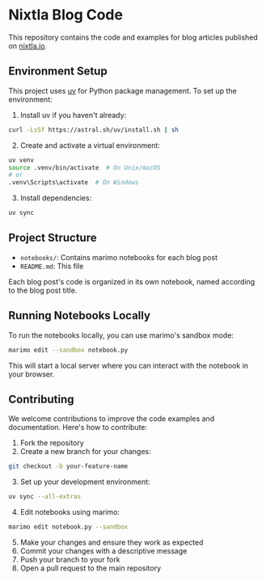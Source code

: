 # Nixtla Blog Code

This repository contains the code and examples for blog articles published on [nixtla.io](https://nixtla.io).

## Environment Setup

This project uses [uv](https://github.com/astral-sh/uv) for Python package management. To set up the environment:

1. Install uv if you haven't already:
```bash
curl -LsSf https://astral.sh/uv/install.sh | sh
```

2. Create and activate a virtual environment:

```bash
uv venv
source .venv/bin/activate  # On Unix/macOS
# or
.venv\Scripts\activate  # On Windows
```

3. Install dependencies:

```bash
uv sync
```

## Project Structure

- `notebooks/`: Contains marimo notebooks for each blog post
- `README.md`: This file

Each blog post's code is organized in its own notebook, named according to the blog post title.

## Running Notebooks Locally

To run the notebooks locally, you can use marimo's sandbox mode:

```bash
marimo edit --sandbox notebook.py
```

This will start a local server where you can interact with the notebook in your browser.

## Contributing

We welcome contributions to improve the code examples and documentation. Here's how to contribute:

1. Fork the repository
2. Create a new branch for your changes:
```bash
git checkout -b your-feature-name
```
3. Set up your development environment:
```bash
uv sync --all-extras
```
4. Edit notebooks using marimo:
```bash
marimo edit notebook.py --sandbox
```
5. Make your changes and ensure they work as expected
6. Commit your changes with a descriptive message
7. Push your branch to your fork
8. Open a pull request to the main repository
